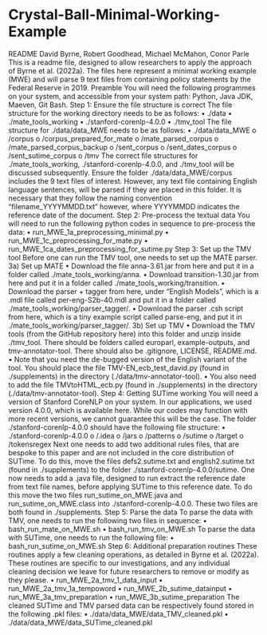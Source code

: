 # Crystal-Ball-Minimal-Working-Example

README
David Byrne, Robert Goodhead, Michael McMahon, Conor Parle
This is a readme file, designed to allow researchers to apply the approach of Byrne et al. (2022a). The files here represent a minimal working example (MWE) and will parse 9 text files from containing policy statements by the Federal Reserve in 2019.
Preamble
You will need the following programmes on your system, and accessible from your system path: Python, Java JDK, Maeven, Git Bash.
Step 1: Ensure the file structure is correct
The file structure for the working directory needs to be as follows:
•	./data
•	./mate_tools_working
•	./stanford-corenlp-4.0.0
•	./tmv_tool
The file structure for ./data/data_MWE needs to be as follows:
•	./data/data_MWE
o	/corpus
o	/corpus_prepared_for_mate
o	/mate_parsed_corpus
o	/mate_parsed_corpus_backup
o	/sent_corpus
o	/sent_dates_corpus
o	/sent_sutime_corpus
o	/tmv
The correct file structures for ./mate_tools_working, ./stanford-corenlp-4.0.0, and ./tmv_tool will be discussed subsequently.
Ensure the folder ./data/data_MWE/corpus includes the 9 text files of interest. However, any text file containing English language sentences, will be parsed if they are placed in this folder. It is necessary that they follow the naming convention “filename_YYYYMMDD.txt” however, where YYYYMMDD indicates the reference date of the document.
Step 2: Pre-process the textual data
You will need to run the following python codes in sequence to pre-process the data:
•	run_MWE_1a_preprocessing_minimal.py
•	run_MWE_1c_preprocessing_for_mate.py
•	run_MWE_1ca_dates_preprocessing_for_sutime.py
Step 3: Set up the TMV tool
Before one can run the TMV tool, one needs to set up the MATE parser.
3a) Set up MATE
•	Download the file anna-3.61.jar from here and put it in a folder called ./mate_tools_working/anna.
•	Download transition-1.30.jar from here and put it in a folder called ./mate_tools_working/transition.
•	Download the parser + tagger from here, under “English Models”, which is a .mdl file called per-eng-S2b-40.mdl and put it in a folder called ./mate_tools_working/parser_tagger/.
•	Download the parser .csh script from here, which is a tiny example script called parse-eng, and put it in ./mate_tools_working/parser_tagger/.
3b) Set up TMV
•	Download the TMV tools (from the GitHub repository here) into this folder and unzip inside ./tmv_tool. There should be folders called europarl, example-outputs, and tmv-annotator-tool. There should also be .gitignore, LICENSE, README.md.
•	Note that you need the de-bugged version of the English variant of the tool. You should place the file TMV-EN_ecb_test_david.py (found in ./supplements) in the directory (./data/tmv-annotator-tool).
•	You also need to add the file TMVtoHTML_ecb.py (found in ./supplements) in the directory (./data/tmv-annotator-tool).
Step 4: Getting SUTime working
You will need a version of Stanford CoreNLP on your system. In our applications, we used version 4.0.0, which is available here. While our codes may function with more recent versions, we cannot guarantee this will be the case.
The folder ./stanford-corenlp-4.0.0 should have the following file structure:
•	./stanford-corenlp-4.0.0
o	/.idea
o	/jars
o	/patterns
o	/sutime
o	/target
o	/tokensregex
Next one needs to add two additional rules files, that are bespoke to this paper and are not included in the core distribution of SUTime. To do this, move the files defs2.sutime.txt and english2.sutime.txt (found in ./supplements) to the folder ./stanford-corenlp-4.0.0/sutime.
One now needs to add a .java file, designed to run extract the reference date from text file names, before applying SUTime to this reference date. To do this move the two files run_sutime_on_MWE.java and run_sutime_on_MWE.class into ./stanford-corenlp-4.0.0. These two files are both found in ./supplements.
Step 5: Parse the   data
To parse the data with TMV, one needs to run the following two files in sequence:
•	bash_run_mate_on_MWE.sh
•	bash_run_tmv_on_MWE.sh
To parse the data with SUTime, one needs to run the following file:
•	bash_run_sutime_on_MWE.sh
Step 6: Additional preparation routines
These routines apply a few cleaning operations, as detailed in Byrne et al. (2022a). These routines are specific to our investigations, and any individual cleaning decision we leave for future researchers to remove or modify as they please.
•	run_MWE_2a_tmv_1_data_input
•	run_MWE_2a_tmv_1a_tempoword
•	run_MWE_2b_sutime_datainput
•	run_MWE_3a_tmv_preparation
•	run_MWE_3b_sutime_preparation
The cleaned SUTime and TMV parsed data can be respectively found stored in the following .pkl files:
•	./data/data_MWE/data_TMV_cleaned.pkl
•	./data/data_MWE/data_SUTime_cleaned.pkl

